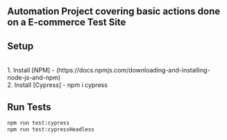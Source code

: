 ## Automation Project covering basic actions done on a E-commerce Test Site

## Setup
</br>
1. Install [NPM] - (https://docs.npmjs.com/downloading-and-installing-node-js-and-npm)
</br>
2. Install [Cypress] - npm i cypress

## Run Tests
```sh
npm run test:cypress
npm run test:cypressHeadless
```
